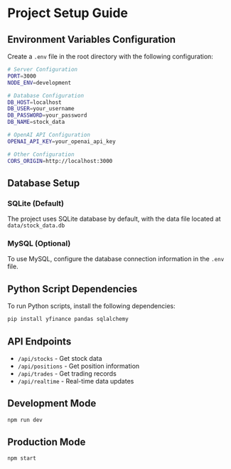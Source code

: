 # Project Setup Guide

## Environment Variables Configuration

Create a `.env` file in the root directory with the following configuration:

```bash
# Server Configuration
PORT=3000
NODE_ENV=development

# Database Configuration
DB_HOST=localhost
DB_USER=your_username
DB_PASSWORD=your_password
DB_NAME=stock_data

# OpenAI API Configuration
OPENAI_API_KEY=your_openai_api_key

# Other Configuration
CORS_ORIGIN=http://localhost:3000
```

## Database Setup

### SQLite (Default)
The project uses SQLite database by default, with the data file located at `data/stock_data.db`

### MySQL (Optional)
To use MySQL, configure the database connection information in the `.env` file.

## Python Script Dependencies

To run Python scripts, install the following dependencies:

```bash
pip install yfinance pandas sqlalchemy
```

## API Endpoints

- `/api/stocks` - Get stock data
- `/api/positions` - Get position information
- `/api/trades` - Get trading records
- `/api/realtime` - Real-time data updates

## Development Mode

```bash
npm run dev
```

## Production Mode

```bash
npm start
```
